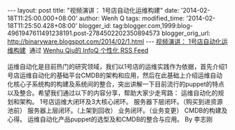 --- layout: post title: "视频演讲： 1号店自动化运维构建" date:
'2014-02-18T11:25:00.000+08:00' author: Wenh Q tags: modified\_time:
'2014-02-18T11:25:50.428+08:00' blogger\_id:
tag:blogger.com,1999:blog-4961947611491238191.post-2784502202350894573
blogger\_orig\_url: http://binaryware.blogspot.com/2014/02/1.html ---
[视频演讲：
1号店自动化运维构建](http://www.infoq.com/cn/presentations/construction-of-automated-operation-and-maintenance-of-yihaodian?utm_campaign=infoq_content&utm_source=infoq&utm_medium=feed&utm_term=global)  通过
[Wenhu Qiu的 InfoQ 个性化 RSS Feed](http://www.infoq.com/cn/)\
\
运维自动化是目前热门的研究领域，我们以1号店的运维实践作为依据，首先介绍1号店运维自动化的基础平台CMDB的架构和应用，然后在此基础上介绍运维自动化核心子系统构的构建及系统间的整合，突出讲解一下目前流行的puppet的特点以及整合。希望我们通过以下的内容分享，帮助大家少走弯路：
运维自动化的规划和架构。 1号店运维大闭环及3大核心闭环。
服务器下层闭环。（购买到进资源池前） 服务器上层闭环。（上架到回收）
业务闭环。（业务变更） CMDB的构建及心得。
运维自动化产品puppet的选型及和CMDB的整合与应用。 By 李志刚
